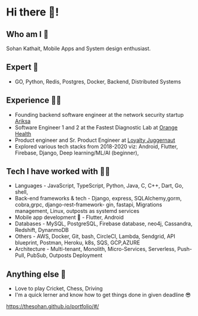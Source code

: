 # Hi there 👋!

## Who am I 👔
Sohan Kathait, Mobile Apps and System design enthusiast.
## Expert 🥇
- GO, Python, Redis, Postgres, Docker, Backend, Distributed Systems
## Experience 👨‍🔧️
- Founding backend software engineer at the network security startup [Ariksa](https://www.ariksa.com/)
- Software Engineer 1 and 2 at the Fastest Diagnostic Lab at [Orange Health](https://www.orangehealth.in/)
- Product engineer and Sr. Product Engineer at [Loyalty Juggernaut](https://www.lji.io/)
- Explored various tech stacks from 2018-2020 viz: Android, Flutter, Firebase, Django, Deep learning/ML/AI (beginner),

## Tech I have worked with 👨‍💻️
- Languages - JavaScript, TypeScript, Python, Java, C, C++, Dart, Go, shell,
- Back-end frameworks & tech - Django, express, SQLAlchemy,gorm, cobra,grpc, django-rest-framework- gin, fastapi, Migrations management, Linux, outposts as systemd services
- Mobile app development 📱 - Flutter, Android
- Databases - MySQL, PostgreSQL, Firebase database, neo4j, Cassandra, Redshift, DynanmoDB
- Others - AWS, Docker, Git, bash, CircleCI, Lambda, Sendgrid, API blueprint, Postman, Heroku, k8s, SQS, GCP,AZURE
- Architecture - Multi-tenant, Monolith, Micro-Services, Serverless, Push-Pull, PubSub, Outposts Deployment

## Anything else 🤔
- Love to play Cricket, Chess, Driving
- I'm a quick lerner and know how to get things done in given deadline 😎

<!-- ## Links 😍

## Overflow -  🎁
 -->


https://thesohan.github.io/portfolio/#/
